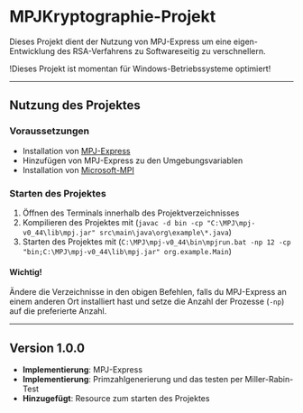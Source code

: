 # MPJKryptographie-Projekt

Dieses Projekt dient der Nutzung von MPJ-Express um eine eigen-Entwicklung des RSA-Verfahrens zu Softwareseitig
zu verschnellern.

!Dieses Projekt ist momentan für Windows-Betriebssysteme optimiert!

________________

## Nutzung des Projektes
### Voraussetzungen
- Installation von [MPJ-Express](https://mpj-express.org/)
- Hinzufügen von MPJ-Express zu den Umgebungsvariablen
- Installation von [Microsoft-MPI](https://learn.microsoft.com/de-de/message-passing-interface/microsoft-mpi)

### Starten des Projektes
1. Öffnen des Terminals innerhalb des Projektverzeichnisses
2. Kompilieren des Projektes mit (`javac -d bin -cp "C:\MPJ\mpj-v0_44\lib\mpj.jar" src\main\java\org\example\*.java`)
3. Starten des Projektes mit (`C:\MPJ\mpj-v0_44\bin\mpjrun.bat -np 12 -cp "bin;C:\MPJ\mpj-v0_44\lib\mpj.jar" org.example.Main`)

#### Wichtig!
Ändere die Verzeichnisse in den obigen Befehlen, falls du MPJ-Express an einem anderen Ort installiert hast
und setze die Anzahl der Prozesse (`-np`) auf die preferierte Anzahl.
________________

## Version 1.0.0
- **Implementierung**: MPJ-Express
- **Implementierung**: Primzahlgenerierung und das testen per Miller-Rabin-Test
- **Hinzugefügt**: Resource zum starten des Projektes
